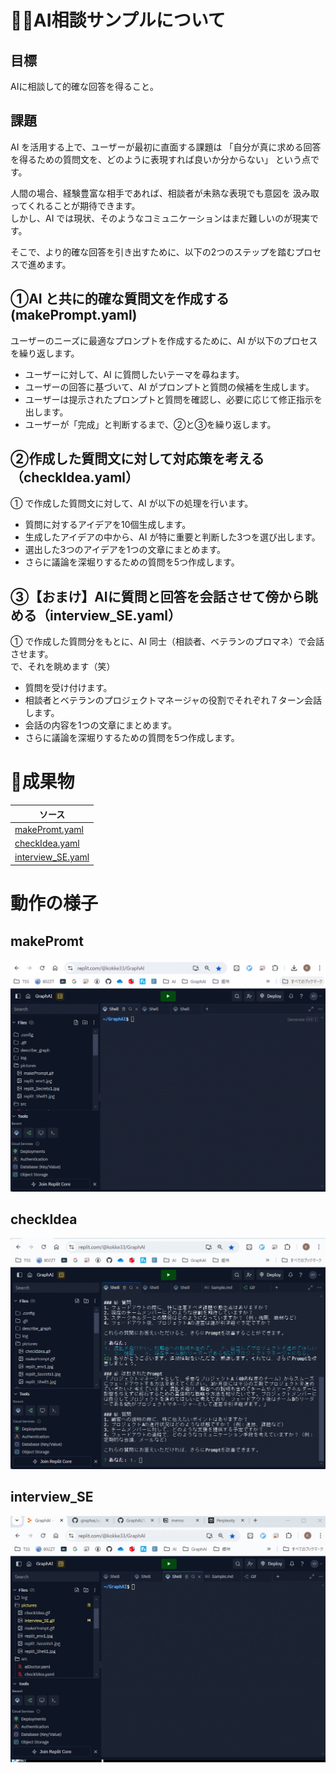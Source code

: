 # :man_health_worker:AI相談サンプルについて

## 目標

AIに相談して的確な回答を得ること。

## 課題
AI を活用する上で、ユーザーが最初に直面する課題は
「自分が真に求める回答を得るための質問文を、どのように表現すれば良いか分からない」
という点です。

人間の場合、経験豊富な相手であれば、相談者が未熟な表現でも意図を
汲み取ってくれることが期待できます。<br>
しかし、AI では現状、そのようなコミュニケーションはまだ難しいのが現実です。

そこで、より的確な回答を引き出すために、以下の2つのステップを踏むプロセスで進めます。

## ①AI と共に的確な質問文を作成する (makePrompt.yaml)
ユーザーのニーズに最適なプロンプトを作成するために、AI が以下のプロセスを繰り返します。

- ユーザーに対して、AI に質問したいテーマを尋ねます。
- ユーザーの回答に基づいて、AI がプロンプトと質問の候補を生成します。
- ユーザーは提示されたプロンプトと質問を確認し、必要に応じて修正指示を出します。
- ユーザーが「完成」と判断するまで、②と③を繰り返します。

## ②作成した質問文に対して対応策を考える（checkIdea.yaml）
① で作成した質問文に対して、AI が以下の処理を行います。

- 質問に対するアイデアを10個生成します。
- 生成したアイデアの中から、AI が特に重要と判断した3つを選び出します。
- 選出した3つのアイデアを1つの文章にまとめます。
- さらに議論を深堀りするための質問を5つ作成します。

## ③【おまけ】AIに質問と回答を会話させて傍から眺める（interview_SE.yaml）
① で作成した質問分をもとに、AI 同士（相談者、ベテランのプロマネ）で会話させます。<br>
で、それを眺めます（笑）

- 質問を受け付けます。
- 相談者とベテランのプロジェクトマネージャの役割でそれぞれ７ターン会話します。
- 会話の内容を1つの文章にまとめます。
- さらに議論を深堀りするための質問を5つ作成します。

# :abcd:成果物

|ソース|
|----------------------|
| [makePromt.yaml](src/makePrompt.yaml)|
| [checkIdea.yaml](src/checkIdea.yaml)|
| [interview_SE.yaml](src/interview_SE.yaml)|


# 動作の様子
## makePromt
![makePromt](pictures/makePrompt.gif)

## checkIdea
![checkIdea](pictures/checkIdea.gif)

## interview_SE
![interview_SE](pictures/interview_SE.gif)